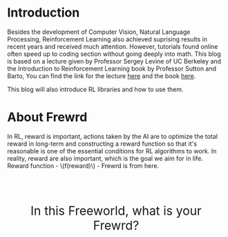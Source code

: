# Introduction

Besides the development of Computer Vision, Natural Language Processing,
Reinforcement Learning also achieved suprising results in recent years
and received much attention.
However, tutorials found online often speed up to coding section without
 going deeply into math.
This blog is based on a lecture given by Professor Sergey Levine of UC Berkeley
and the Introduction to Reinforcement Learning book by Professor Sutton and Barto,
You can find the link for the lecture
[here](http://rail.eecs.berkeley.edu/deeprlcourse/)
and the book [here](http://incompleteideas.net/book/bookdraft2017nov5.pdf).

This blog will also introduce RL libraries and how to use them.

# About Frew<i class="fas fa-angle-double-up" ></i>rd
In RL, reward is important, actions taken by the AI are to
optimize the total reward in long-term and constructing a reward function so that it's reasonable
is one of the essential conditions for RL algorithms to work. In reality,
reward are also important, which is the goal we aim for in life.
Reward function - \\(f(reward)\\) - Frew<i class="fas fa-angle-double-up" ></i>rd is from here.
<br/>
<br/>
<br/>
<br/>
<p align="center" style="font-size:200%;">In this Freeworld, what is your Frew<i class="fas fa-angle-double-up" ></i>rd?</p>
